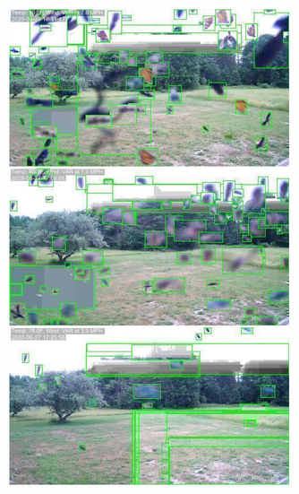 ![20200627-162145-165150](in/20200627/20200627-162145-165150_0_.jpg)
![20200627-165155-172200](in/20200627/20200627-165155-172200_0_.jpg)
![20200627-172205-175210](in/20200627/20200627-172205-175210_0_.jpg)
